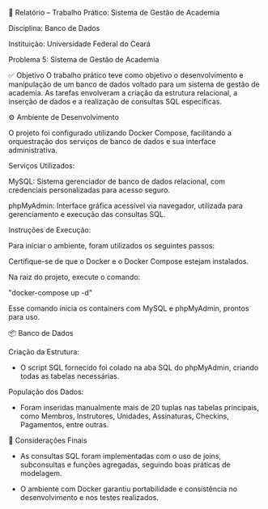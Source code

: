 📝 Relatório – Trabalho Prático: Sistema de Gestão de Academia

Disciplina: Banco de Dados

Instituição: Universidade Federal do Ceará

Problema 5: Sistema de Gestão de Academia

✅ Objetivo
O trabalho prático teve como objetivo o desenvolvimento e manipulação de um banco de dados voltado para um sistema de gestão de academia. As tarefas envolveram a criação da estrutura relacional, a inserção de dados e a realização de consultas SQL específicas.

⚙️ Ambiente de Desenvolvimento

O projeto foi configurado utilizando Docker Compose, facilitando a orquestração dos serviços de banco de dados e sua interface administrativa.

Serviços Utilizados:

MySQL: Sistema gerenciador de banco de dados relacional, com credenciais personalizadas para acesso seguro.

phpMyAdmin: Interface gráfica acessível via navegador, utilizada para gerenciamento e execução das consultas SQL.

Instruções de Execução:

Para iniciar o ambiente, foram utilizados os seguintes passos:

Certifique-se de que o Docker e o Docker Compose estejam instalados.

Na raiz do projeto, execute o comando:

"docker-compose up -d"

Esse comando inicia os containers com MySQL e phpMyAdmin, prontos para uso.

📦 Banco de Dados

Criação da Estrutura:

- O script SQL fornecido foi colado na aba SQL do phpMyAdmin, criando todas as tabelas necessárias.

População dos Dados:

- Foram inseridas manualmente mais de 20 tuplas nas tabelas principais, como Membros, Instrutores, Unidades, Assinaturas, Checkins, Pagamentos, entre outras.

📌 Considerações Finais

- As consultas SQL foram implementadas com o uso de joins, subconsultas e funções agregadas, seguindo boas práticas de modelagem.

- O ambiente com Docker garantiu portabilidade e consistência no desenvolvimento e nos testes realizados.
